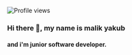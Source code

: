   ![Profile views](https://komarev.com/ghpvc/?username=malikyakub)

  ### Hi there 👋, my name is malik yakub
#### and i'm junior software developer.
